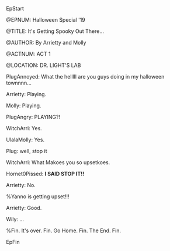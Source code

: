 

EpStart

<!-- Epilogue Info -->
 
@EPNUM: Halloween Special '19

@TITLE: It's Getting Spooky Out There...

@AUTHOR: By Arrietty and Molly

<!-- Epilogue -->

@ACTNUM: ACT 1

@LOCATION: DR. LIGHT'S LAB

PlugAnnoyed: What the helllll are you guys doing in my halloween townnnn...

Arrietty: Playing.

Molly: Playing.

PlugAngry: PLAYING?!

WitchArri: Yes.

UlalaMolly: Yes.

Plug: well, stop it

WitchArri: What Makoes you so upsetkoes.

Hornet0Pissed: **I SAID STOP IT!!**

Arrietty: No.

%Yanno is getting upset!!!

Arrietty: Good.

Wily: ...

%Fin. It's over. Fin. Go Home. Fin. The End. Fin.

EpFin

<script src="{{ '/assets/js/EpFormatter.js' | relative_url }}"></script>